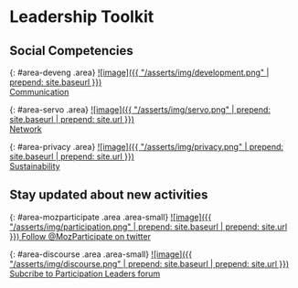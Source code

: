 # Leadership Toolkit

## Social Competencies

{: #area-deveng .area}
[![image]({{ "/asserts/img/development.png" | prepend: site.baseurl }})<br>
Communication](area/communication)

{: #area-servo .area}
[![image]({{ "/asserts/img/servo.png" | prepend: site.baseurl | prepend: site.url }})<br>
Network](area/network)

{: #area-privacy .area}
[![image]({{ "/asserts/img/privacy.png" | prepend: site.baseurl | prepend: site.url }})<br>
Sustainability](area/sustainability)

## Stay updated about new activities

{: #area-mozparticipate .area .area-small}
[![image]({{ "/asserts/img/participation.png" | prepend: site.baseurl | prepend: site.url }})
Follow @MozParticipate on twitter](https://twitter.com/intent/follow/?screen_name=MozParticipate)

{: #area-discourse .area .area-small}
[![image]({{ "/asserts/img/discourse.png" | prepend: site.baseurl | prepend: site.url }})
Subcribe to Participation Leaders forum](https://discourse.mozilla-community.org/c/participation-leaders)
